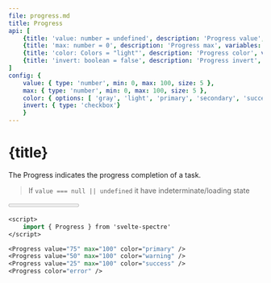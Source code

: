 ```yaml
---
file: progress.md
title: Progress
api: [
	{title: 'value: number = undefined', description: 'Progress value', variables: 'any number'},
	{title: 'max: number = 0', description: 'Progress max', variables: 'any number'},
	{title: 'color: Colors = "light"', description: 'Progress color', variables: 'gray | light | primary | secondary | success | error'},
    {title: 'invert: boolean = false', description: 'Progress invert', variables: 'true | false'}
]
config: { 
    value: { type: 'number', min: 0, max: 100, size: 5 }, 
    max: { type: 'number', min: 0, max: 100, size: 5 }, 
    color: { options: [ 'gray', 'light', 'primary', 'secondary', 'success', 'error' ] } ,
    invert: { type: 'checkbox'}
    }
---
```


<script>
    import {Col, Grid, Progress} from '$lib'
    import Knobs from '../_knobs.svelte'

    let state = { value: 75, max: 100, color: 'primary', invert: false }
</script>

# {title}

The Progress indicates the progress completion of a task.

> If `value === null || undefined` it have indeterminate/loading state

<p>
    <Grid stack>
        <Col col="6" xs="12">
            <Progress
                value={state.value}
                max={state.max}
                color={state.color}
                invert={state.invert} />
        </Col>
        <Col col="6" xs="12">
            <Progress value="50" max="100" color="warning" />
        </Col>
        <Col col="6" xs="12">
            <Progress value="25" max="100" color="success" />
        </Col>
        <Col col="6" xs="12">
            <Progress color="error" />
        </Col>
    </Grid>
</p>

<p>
    <Knobs bind:state {config}/>
</p>

```sv
<script>
    import { Progress } from 'svelte-spectre'
</script>

<Progress value="75" max="100" color="primary" />
<Progress value="50" max="100" color="warning" />
<Progress value="25" max="100" color="success" />
<Progress color="error" />
```
